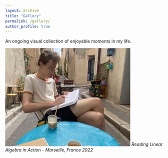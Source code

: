 ```yaml
---
layout: archive
title: "Gallery"
permalink: /gallery/
author_profile: true
---
```


An ongoing visual collection of enjoyable moments in my life.

<p>
    <img src="/images/marseilles.jpg"  width="400">
    <em>Reading Linear Algebra in Action - Marseille, France 2022</em>
</p>